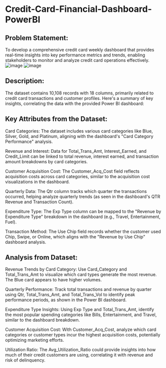 # Credit-Card-Financial-Dashboard-PowerBI
## Problem Statement:
To develop a comprehensive credit card weekly dashboard that provides real-time insights into key performance metrics and trends, enabling stakeholders to monitor and analyze credit card operations 
effectively.
![image](https://github.com/user-attachments/assets/75508d1a-a5d2-4b31-b6af-c1fd350b7108)
![image](https://github.com/user-attachments/assets/192c99b9-d0ac-4230-a71e-ffde468a6df6)

## Description:
The dataset contains 10,108 records with 18 columns, primarily related to credit card transactions and customer profiles. Here's a summary of key insights, correlating the data with the provided Power BI dashboard:

## Key Attributes from the Dataset:

Card Categories: The dataset includes various card categories like Blue, Silver, Gold, and Platinum, aligning with the dashboard's "Card Category Performance" analysis.

Revenue and Interest: Data for Total_Trans_Amt, Interest_Earned, and Credit_Limit can be linked to total revenue, interest earned, and transaction amount breakdowns by card categories.

Customer Acquisition Cost: The Customer_Acq_Cost field reflects acquisition costs across card categories, similar to the acquisition cost visualizations in the dashboard.

Quarterly Data: The Qtr column tracks which quarter the transactions occurred, helping analyze quarterly trends (as seen in the dashboard's QTR Revenue and Transaction Count).

Expenditure Type: The Exp Type column can be mapped to the "Revenue by Expenditure Type" breakdown in the dashboard (e.g., Travel, Entertainment, Fuel).

Transaction Method: The Use Chip field records whether the customer used Chip, Swipe, or Online, which aligns with the "Revenue by Use Chip" dashboard analysis.

##  Analysis from Dataset:

Revenue Trends by Card Category: Use Card_Category and Total_Trans_Amt to visualize which card types generate the most revenue. The Blue card appears to have higher volumes.

Quarterly Performance: Track total transactions and revenue by quarter using Qtr, Total_Trans_Amt, and Total_Trans_Vol to identify peak performance periods, as shown in the Power BI dashboard.

Expenditure Type Insights: Using Exp Type and Total_Trans_Amt, identify the most popular spending categories like Bills, Entertainment, and Travel, similar to the dashboard breakdown.

Customer Acquisition Cost: With Customer_Acq_Cost, analyze which card categories or customer types incur the highest acquisition costs, potentially optimizing marketing efforts.

Utilization Ratio: The Avg_Utilization_Ratio could provide insights into how much of their credit customers are using, correlating it with revenue and risk of delinquency.
